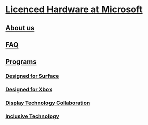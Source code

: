 # [Licenced Hardware at Microsoft](index.md)
## [About us](about-licensed-hardware-development.md)
## [FAQ](faq.md)
## [Programs]()
### [Designed for Surface](designed-for-surface.md)
### [Designed for Xbox](designed-for-xbox.md)
### [Display Technology Collaboration](rigby.md)
### [Inclusive Technology](inclusive-technology.md)
